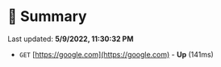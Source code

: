 # 📖 Summary
Last updated: **5/9/2022, 11:30:32 PM**

- `GET` [https://google.com](https://google.com) - **Up** (141ms)
